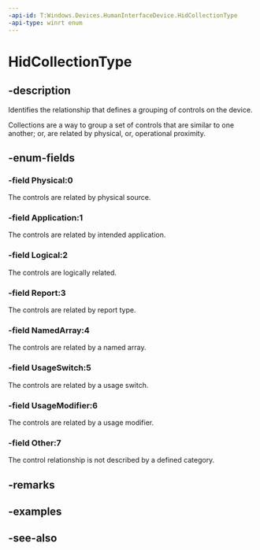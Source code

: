 ```yaml
---
-api-id: T:Windows.Devices.HumanInterfaceDevice.HidCollectionType
-api-type: winrt enum
---
```


<!-- Enumeration syntax
public enum Windows.Devices.HumanInterfaceDevice.HidCollectionType : int
-->

# HidCollectionType

## -description
Identifies the relationship that defines a grouping of controls on the device.

Collections are a way to group a set of controls that are similar to one another; or, are related by physical, or, operational proximity.

## -enum-fields
### -field Physical:0
The controls are related by physical source.

### -field Application:1
The controls are related by intended application.

### -field Logical:2
The controls are logically related.

### -field Report:3
The controls are related by report type.

### -field NamedArray:4
The controls are related by a named array.

### -field UsageSwitch:5
The controls are related by a usage switch.

### -field UsageModifier:6
The controls are related by a usage modifier.

### -field Other:7
The control relationship is not described by a defined category.


## -remarks

## -examples

## -see-also